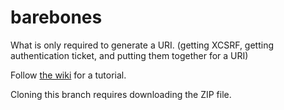 # barebones

What is only required to generate a URI. (getting XCSRF, getting authentication ticket, and putting them together for a URI)

Follow [the wiki](https://github.com/Ev11nroo/robloxlaunch-via-terminal/wiki)  for a tutorial.

Cloning this branch requires downloading the ZIP file.
